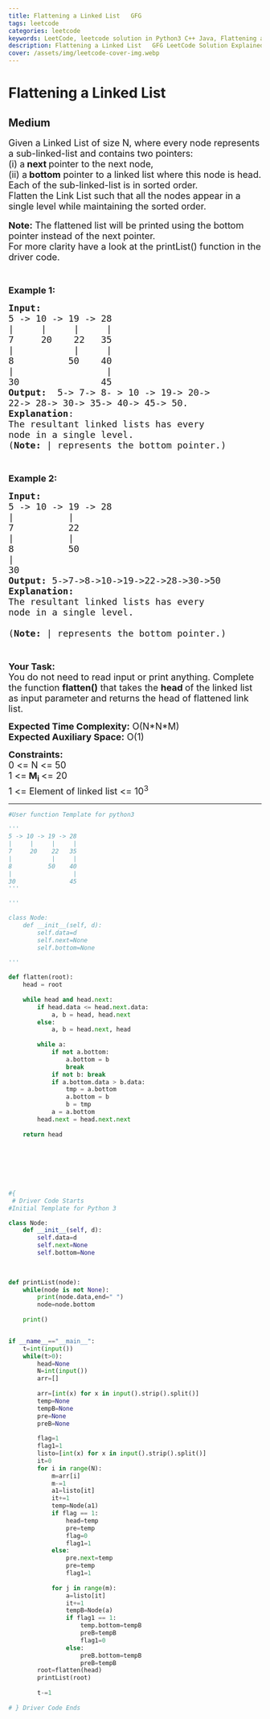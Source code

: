 ```yaml
---
title: Flattening a Linked List   GFG
tags: leetcode
categories: leetcode
keywords: LeetCode, leetcode solution in Python3 C++ Java, Flattening a Linked List - GFG solution
description: Flattening a Linked List   GFG LeetCode Solution Explained
cover: /assets/img/leetcode-cover-img.webp
---
```



# Flattening a Linked List
## Medium
<div class="problems_problem_content__Xm_eO"><p><span style="font-size:18px">Given a Linked List of size N, where every node represents a sub-linked-list and contains two pointers:<br>
(i) a<strong> next </strong>pointer to the next node,<br>
(ii) a<strong>&nbsp;bottom</strong>&nbsp;pointer&nbsp;to a linked list where this node is head.<br>
Each of the&nbsp;sub-linked-list is in sorted order.<br>
Flatten the Link List such that all the nodes appear in a single level while maintaining the sorted order.&nbsp;</span><br>
<br>
<span style="font-size:18px"><strong>Note:</strong> The flattened list will be printed using the bottom pointer instead of the next pointer.<br>
For more clarity have a look at the printList() function in the driver code.</span></p>

<p>&nbsp;</p>

<p><span style="font-size:18px"><strong>Example 1:</strong></span></p>

<pre><span style="font-size:18px"><strong>Input:
</strong>5 -&gt; 10 -&gt; 19 -&gt; 28
|     |     |     | 
7     20    22   35
|           |     | 
8          50    40
|                 | 
30               45<strong>
Output: </strong>&nbsp;5-&gt; 7-&gt; 8- &gt; 10 -&gt; 19-&gt; 20-&gt;
22-&gt; 28-&gt; 30-&gt; 35-&gt; 40-&gt; 45-&gt; 50.
<strong>Explanation</strong>:
The resultant linked lists has every 
node in a single level.<strong>
</strong>(<strong>Note: </strong>| represents the bottom pointer.)</span>
</pre>

<p>&nbsp;</p>

<p><span style="font-size:18px"><strong>Example 2:</strong></span></p>

<pre><span style="font-size:18px"><strong>Input:</strong>
5 -&gt; 10 -&gt; 19 -&gt; 28
|          |                
7          22   
|          |                 
8          50 
|                           
30              
<strong>Output:</strong> 5-&gt;7-&gt;8-&gt;10-&gt;19-&gt;22-&gt;28-&gt;30-&gt;50
<strong>Explanation:</strong>
The resultant linked lists has every
node in a single level.

(<strong>Note: </strong>| represents the bottom pointer.)</span></pre>

<p>&nbsp;</p>

<p><span style="font-size:18px"><strong>Your Task:</strong><br>
You do not need to read input or print anything. Complete the function <strong>flatten()</strong></span><span style="font-size:18px"> that takes the&nbsp;<strong>head </strong>of the linked list as input&nbsp;parameter<strong> </strong>and returns the head of flattened link list.</span></p>

<p><span style="font-size:18px"><strong>Expected Time Complexity:</strong>&nbsp;O(N*N*M)<br>
<strong>Expected Auxiliary Space:</strong>&nbsp;O(1)</span></p>

<p><span style="font-size:18px"><strong>Constraints:</strong></span><br>
<span style="font-size:18px">0 &lt;= N &lt;= 50<br>
1 &lt;=<strong> M<sub>i</sub> </strong>&lt;= 20<br>
1 &lt;= Element of linked list &lt;= 10<sup>3</sup></span></p>
</div>

---




```python
#User function Template for python3

'''
5 -> 10 -> 19 -> 28
|     |     |     | 
7     20    22   35
|           |     | 
8          50    40
|                 | 
30               45
'''

'''

class Node:
    def __init__(self, d):
        self.data=d
        self.next=None
        self.bottom=None
        
'''

def flatten(root):
    head = root
    
    while head and head.next:
        if head.data <= head.next.data:
            a, b = head, head.next
        else:
            a, b = head.next, head
        
        while a:
            if not a.bottom:
                a.bottom = b 
                break
            if not b: break
            if a.bottom.data > b.data:
                tmp = a.bottom
                a.bottom = b
                b = tmp
            a = a.bottom
        head.next = head.next.next
    
    return head
        
    
    
    
    


#{ 
 # Driver Code Starts
#Initial Template for Python 3

class Node:
    def __init__(self, d):
        self.data=d
        self.next=None
        self.bottom=None
        
        

def printList(node):
    while(node is not None):
        print(node.data,end=" ")
        node=node.bottom
        
    print()


if __name__=="__main__":
    t=int(input())
    while(t>0):
        head=None
        N=int(input())
        arr=[]
        
        arr=[int(x) for x in input().strip().split()]
        temp=None
        tempB=None
        pre=None
        preB=None
        
        flag=1
        flag1=1
        listo=[int(x) for x in input().strip().split()]
        it=0
        for i in range(N):
            m=arr[i]
            m-=1
            a1=listo[it]
            it+=1
            temp=Node(a1)
            if flag == 1:
                head=temp
                pre=temp
                flag=0
                flag1=1
            else:
                pre.next=temp
                pre=temp
                flag1=1
                
            for j in range(m):
                a=listo[it]
                it+=1
                tempB=Node(a)
                if flag1 == 1:
                    temp.bottom=tempB
                    preB=tempB
                    flag1=0
                else:
                    preB.bottom=tempB
                    preB=tempB
        root=flatten(head)
        printList(root)
        
        t-=1
            
# } Driver Code Ends
```
